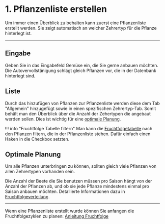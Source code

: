 # 1. Pflanzenliste erstellen

Um immer einen Überblick zu behalten kann zuerst eine Pflanzenliste erstellt werden. Sie zeigt automatisch an welcher Zehrertyp für die  Pflanze hinterlegt ist.

---

## Eingabe
Geben Sie  in das Eingabefeld  Gemüse  ein, die Sie gerne anbauen möchten. Die  Autovervollstänigung schlägt  gleich Pflanzen vor, die in der Datenbank hinterlegt sind. 


## Liste
Durch das hinzufügen von Pflanzen zur Pflanzenliste werden diese dem Tab "Allgemein" hinzugefügt sowie in einen spezifischen  Zehrertyp-Tab. Somit behält man den Überblick über die Anzahl der Zehertypen die angebaut werden sollen. Dies ist wichtig für eine [optimale Planung](#optimale-planung).

!!! info "Fruchtfolge Tabelle filtern"
    Man kann die [Fruchtfolgetabelle](./fruchtfolge.md#pflanzenfilter) nach den Pflanzen filtern, die in der Pflanzenliste stehen. Dafür einfach einen Haken in die Checkbox setzten.
	

## Optimale Planung
Um alle Pflanzen unterbringen zu können, sollten gleich viele Pflanzen von allen Zehrertypen vorhanden sein.

Die Anzahl der Beete die Sie benutzen müssen pro Saison hängt von der Anzahl der Pflanzen ab, und ob sie jede Pflanze mindestens einmal pro Saison anbauen möchten. Detallierte Informationen dazu in [Fruchtfolgeverteilung](./fruchtfolge-verteilung.md).

---

Wenn eine Pflanzenliste erstellt wurde können Sie anfangen die Fruchtfolgezyklen zu planen: [Anleitung Fruchtfolge](./fruchtfolge.md)
